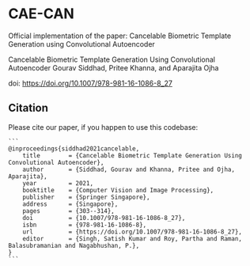 # CAE-CAN
Official implementation of the paper: Cancelable Biometric Template Generation using Convolutional Autoencoder



Cancelable Biometric Template Generation Using Convolutional Autoencoder
Gourav Siddhad, Pritee Khanna, and Aparajita Ojha

doi: https://doi.org/10.1007/978-981-16-1086-8_27



## Citation

Please cite our paper, if you happen to use this codebase:

````
```
@inproceedings{siddhad2021cancelable,
	title        = {Cancelable Biometric Template Generation Using Convolutional Autoencoder},
	author       = {Siddhad, Gourav and Khanna, Pritee and Ojha, Aparajita},
	year         = 2021,
	booktitle    = {Computer Vision and Image Processing},
	publisher    = {Springer Singapore},
	address      = {Singapore},
	pages        = {303--314},
	doi          = {10.1007/978-981-16-1086-8_27},
	isbn         = {978-981-16-1086-8},
	url          = {https://doi.org/10.1007/978-981-16-1086-8_27},
	editor       = {Singh, Satish Kumar and Roy, Partha and Raman, Balasubramanian and Nagabhushan, P.},
}
```
````

